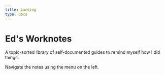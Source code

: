 ```yaml
---
title: Landing
type: docs
---
```


# Ed's Worknotes

A topic-sorted library of self-documented guides to remind myself how I did things.

Navigate the notes using the menu on the left.